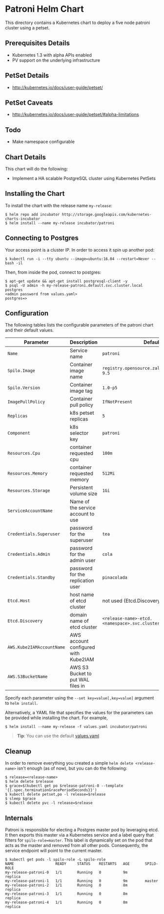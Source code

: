 # Patroni Helm Chart

This directory contains a Kubernetes chart to deploy a five node patroni cluster using a petset.

## Prerequisites Details
* Kubernetes 1.3 with alpha APIs enabled
* PV support on the underlying infrastructure

## PetSet Details
* http://kubernetes.io/docs/user-guide/petset/

## PetSet Caveats
* http://kubernetes.io/docs/user-guide/petset/#alpha-limitations

## Todo
* Make namespace configurable

## Chart Details
This chart will do the following:

* Implement a HA scalable PostgreSQL cluster using Kubernetes PetSets

## Installing the Chart

To install the chart with the release name `my-release`:

```console
$ helm repo add incubator http://storage.googleapis.com/kubernetes-charts-incubator
$ helm install --name my-release incubator/patroni
```

## Connecting to Postgres

Your access point is a cluster IP. In order to access it spin up another pod:

```console
$ kubectl run -i --tty ubuntu --image=ubuntu:16.04 --restart=Never -- bash -il
```

Then, from inside the pod, connect to postgres:

```console
$ apt-get update && apt-get install postgresql-client -y
$ psql -U admin -h my-release-patroni.default.svc.cluster.local postgres
<admin password from values.yaml>
postgres=>
```

## Configuration

The following tables lists the configurable parameters of the patroni chart and their default values.

|       Parameter          |           Description                |                         Default                     |
|--------------------------|--------------------------------------|-----------------------------------------------------|
| `Name`                   | Service name                         | `patroni`                                           |
| `Spilo.Image`            | Container image name                 | `registry.opensource.zalan.do/acid/spilo-9.5`       |
| `Spilo.Version`          | Container image tag                  | `1.0-p5`                                            |
| `ImagePullPolicy`        | Container pull policy                | `IfNotPresent`                                      |
| `Replicas`               | k8s petset replicas                  | `5`                                                 |
| `Component`              | k8s selector key                     | `patroni`                                           |
| `Resources.Cpu`          | container requested cpu              | `100m`                                              |
| `Resources.Memory`       | container requested memory           | `512Mi`                                             |
| `Resources.Storage`      | Persistent volume size               | `1Gi`                                               |
| `ServiceAccountName`     | Name of the service account to use   |                                                     |
| `Credentials.Superuser`  | password for the superuser           | `tea`                                               |
| `Credentials.Admin`      | password for the admin user          | `cola`                                              |
| `Credentials.Standby`    | password for the replication user    | `pinacolada`                                        |
| `Etcd.Host`              | host name of etcd cluster            | not used (Etcd.Discovery is used instead            |
| `Etcd.Discovery`         | domain name of etcd cluster          | `<release-name>-etcd.<namespace>.svc.cluster.local` |
| `AWS.Kube2IAMAccountName`| AWS account configured with Kube2IAM |                                                     |
| `AWS.S3BucketName`       | AWS S3 Bucket to put WAL files in    |                                                     |

Specify each parameter using the `--set key=value[,key=value]` argument to `helm install`.

Alternatively, a YAML file that specifies the values for the parameters can be provided while installing the chart. For example,

```console
$ helm install --name my-release -f values.yaml incubator/patroni
```

> **Tip**: You can use the default [values.yaml](values.yaml)

## Cleanup

In order to remove everything you created a simple `helm delete <release-name>` isn't enough (as of now), but you can do the following:

```console
$ release=<release-name>
$ helm delete $release
$ grace=$(kubectl get po $release-patroni-0 --template '{{.spec.terminationGracePeriodSeconds}}')
$ kubectl delete petset,po -l release=$release
$ sleep $grace
$ kubectl delete pvc -l release=$release
```

## Internals

Patroni is responsible for electing a Postgres master pod by leveraging etcd.
It then exports this master via a Kubernetes service and a label query that filters for `spilo-role=master`.
This label is dynamically set on the pod that acts as the master and removed from all other pods.
Consequently, the service endpoint will point to the current master.

```console
$ kubectl get pods -l spilo-role -L spilo-role
NAME                   READY     STATUS    RESTARTS   AGE       SPILO-ROLE
my-release-patroni-0   1/1       Running   0          9m        replica
my-release-patroni-1   1/1       Running   0          9m        master
my-release-patroni-2   1/1       Running   0          8m        replica
my-release-patroni-3   1/1       Running   0          8m        replica
my-release-patroni-4   1/1       Running   0          8m        replica
```
